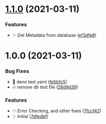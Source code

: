 # [1.1.0](https://github.com/josh-hemphill/maxminddb-deno/compare/v1.0.0...v1.1.0) (2021-03-11)


### Features

* :sparkles: Get Metadata from database ([ef3dfe8](https://github.com/josh-hemphill/maxminddb-deno/commit/ef3dfe84493188c60bd08c30b8abe398b60be2b6))

# 1.0.0 (2021-03-11)


### Bug Fixes

* :bug: deno test yaml ([fe5b1c5](https://github.com/josh-hemphill/maxminddb-deno/commit/fe5b1c5ad9daec1ed8213ae1f24a7dfadcaaafb3))
* :fire: remove db test file ([28d9d39](https://github.com/josh-hemphill/maxminddb-deno/commit/28d9d391b1557fbcd0845b2047b128f582c607be))


### Features

* :sparkles: Error Checking, and other fixes ([7fccf42](https://github.com/josh-hemphill/maxminddb-deno/commit/7fccf429389758701986a3429f160cf04a021361))
* :sparkles: Initial ([7dfedbf](https://github.com/josh-hemphill/maxminddb-deno/commit/7dfedbfd9fd6406b889a1141e4753322b07532e3))
